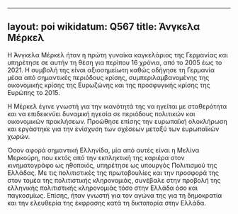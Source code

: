  ---
layout: poi 
wikidatum: Q567
title:  Άνγκελα Μέρκελ
---

Η Άνγκελα Μέρκελ ήταν η πρώτη γυναίκα καγκελάριος της Γερμανίας και υπηρέτησε σε αυτήν τη θέση για περίπου 16 χρόνια, από το 2005 έως το 2021. Η συμβολή της είναι αξιοσημείωτη καθώς οδήγησε τη Γερμανία μέσα από σημαντικές περιόδους κρίσης, συμπεριλαμβανομένης της οικονομικής κρίσης της Ευρωζώνης και της προσφυγικής κρίσης της Ευρώπης το 2015.

Η Μέρκελ έγινε γνωστή για την ικανότητά της να ηγείται με σταθερότητα και να επιδεικνύει δυναμική ηγεσία σε περιόδους πολιτικών και οικονομικών προκλήσεων. Προώθησε επίσης την ευρωπαϊκή ολοκλήρωση και εργάστηκε για την ενίσχυση των σχέσεων μεταξύ των ευρωπαϊκών χωρών.

Όσον αφορά σημαντική Ελληνίδα, μία από αυτές είναι η Μελίνα Μερκούρη, που εκτός από την εκπληκτική της καριέρα στον κινηματογράφο ως ηθοποιός, υπηρέτησε ως υπουργός Πολιτισμού της Ελλάδας. Με τις πολιτιστικές της πρωτοβουλίες και την προσφορά της στον τομέα της πολιτιστικής κληρονομιάς, συνέβαλε στην προβολή της ελληνικής πολιτιστικής κληρονομιάς τόσο στην Ελλάδα όσο και παγκοσμίως. Επίσης, ήταν γνωστή για τον αγώνα της για τη δημοκρατία και την ελευθερία της έκφρασης κατά τη δικτατορία στην Ελλάδα.
